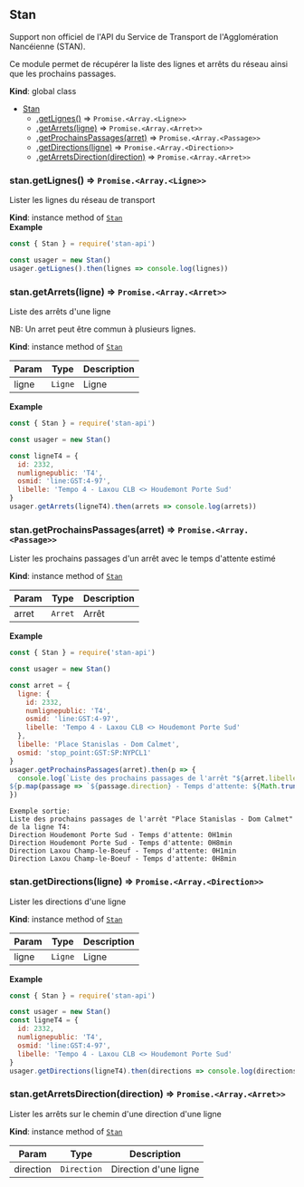 <a name="Stan"></a>

## Stan
Support non officiel de l'API du Service de Transport de l'Agglomération Nancéienne (STAN).Ce module permet de récupérer la liste des lignes et arrêts du réseau ainsi que les prochains passages.

**Kind**: global class  

* [Stan](#Stan)
    * [.getLignes()](#Stan+getLignes) ⇒ <code>Promise.&lt;Array.&lt;Ligne&gt;&gt;</code>
    * [.getArrets(ligne)](#Stan+getArrets) ⇒ <code>Promise.&lt;Array.&lt;Arret&gt;&gt;</code>
    * [.getProchainsPassages(arret)](#Stan+getProchainsPassages) ⇒ <code>Promise.&lt;Array.&lt;Passage&gt;&gt;</code>
    * [.getDirections(ligne)](#Stan+getDirections) ⇒ <code>Promise.&lt;Array.&lt;Direction&gt;&gt;</code>
    * [.getArretsDirection(direction)](#Stan+getArretsDirection) ⇒ <code>Promise.&lt;Array.&lt;Arret&gt;&gt;</code>

<a name="Stan+getLignes"></a>

### stan.getLignes() ⇒ <code>Promise.&lt;Array.&lt;Ligne&gt;&gt;</code>
Lister les lignes du réseau de transport

**Kind**: instance method of [<code>Stan</code>](#Stan)  
**Example**  
```jsconst { Stan } = require('stan-api')const usager = new Stan()usager.getLignes().then(lignes => console.log(lignes))```
<a name="Stan+getArrets"></a>

### stan.getArrets(ligne) ⇒ <code>Promise.&lt;Array.&lt;Arret&gt;&gt;</code>
Liste des arrêts d'une ligneNB: Un arret peut être commun à plusieurs lignes.

**Kind**: instance method of [<code>Stan</code>](#Stan)  

| Param | Type | Description |
| --- | --- | --- |
| ligne | <code>Ligne</code> | Ligne |

**Example**  
```jsconst { Stan } = require('stan-api')const usager = new Stan()const ligneT4 = {  id: 2332,  numlignepublic: 'T4',  osmid: 'line:GST:4-97',  libelle: 'Tempo 4 - Laxou CLB <> Houdemont Porte Sud'}usager.getArrets(ligneT4).then(arrets => console.log(arrets))```
<a name="Stan+getProchainsPassages"></a>

### stan.getProchainsPassages(arret) ⇒ <code>Promise.&lt;Array.&lt;Passage&gt;&gt;</code>
Lister les prochains passages d'un arrêt avec le temps d'attente estimé

**Kind**: instance method of [<code>Stan</code>](#Stan)  

| Param | Type | Description |
| --- | --- | --- |
| arret | <code>Arret</code> | Arrêt |

**Example**  
```jsconst { Stan } = require('stan-api')const usager = new Stan()const arret = {  ligne: {    id: 2332,    numlignepublic: 'T4',    osmid: 'line:GST:4-97',    libelle: 'Tempo 4 - Laxou CLB <> Houdemont Porte Sud'  },  libelle: 'Place Stanislas - Dom Calmet',  osmid: 'stop_point:GST:SP:NYPCL1'}usager.getProchainsPassages(arret).then(p => {  console.log(`Liste des prochains passages de l'arrêt "${arret.libelle}" de la ligne ${arret.ligne.numlignepublic}:${p.map(passage => `${passage.direction} - Temps d'attente: ${Math.trunc(passage.temps_min/60)}H${passage.temps_min%60}min`).join('\n')}`)})``````Exemple sortie:Liste des prochains passages de l'arrêt "Place Stanislas - Dom Calmet" de la ligne T4:Direction Houdemont Porte Sud - Temps d'attente: 0H1minDirection Houdemont Porte Sud - Temps d'attente: 0H8minDirection Laxou Champ-le-Boeuf - Temps d'attente: 0H1minDirection Laxou Champ-le-Boeuf - Temps d'attente: 0H8min```
<a name="Stan+getDirections"></a>

### stan.getDirections(ligne) ⇒ <code>Promise.&lt;Array.&lt;Direction&gt;&gt;</code>
Lister les directions d'une ligne

**Kind**: instance method of [<code>Stan</code>](#Stan)  

| Param | Type | Description |
| --- | --- | --- |
| ligne | <code>Ligne</code> | Ligne |

**Example**  
```jsconst { Stan } = require('stan-api')const usager = new Stan()const ligneT4 = {  id: 2332,  numlignepublic: 'T4',  osmid: 'line:GST:4-97',  libelle: 'Tempo 4 - Laxou CLB <> Houdemont Porte Sud'}usager.getDirections(ligneT4).then(directions => console.log(directions))```
<a name="Stan+getArretsDirection"></a>

### stan.getArretsDirection(direction) ⇒ <code>Promise.&lt;Array.&lt;Arret&gt;&gt;</code>
Lister les arrêts sur le chemin d'une direction d'une ligne

**Kind**: instance method of [<code>Stan</code>](#Stan)  

| Param | Type | Description |
| --- | --- | --- |
| direction | <code>Direction</code> | Direction d'une ligne |

